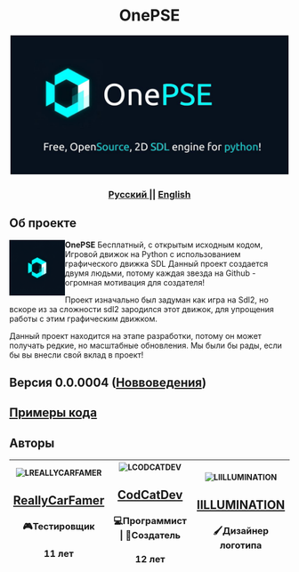 <h1 align="center"> <b>OnePSE</b> </h1>

<div align="center">
    <img src="ReadmeRes/banner.png" width="500">
</div>

<h3 align="center"> <a href="READMEru.md" >Русский </a> || <a href="README.md"> English </a>

## Об проекте
<img src="ReadmeRes/logo.png" width="100" align="left">
<b>OnePSE</b> Бесплатный, с открытым исходным кодом, Игровой движок на Python с использованием графического движка SDL
Данный проект создается двумя людьми, потому каждая звезда на Github - огромная мотивация для создателя!

Проект изначально был задуман как игра на Sdl2, но вскоре из за сложности sdl2 зародился этот движок, для упрощения работы с этим графическим движком.

Данный проект находится на этапе разработки, потому он может получать редкие, но масштабные обновления. Мы были бы рады, если бы вы внесли свой вклад в проект!

## Версия 0.0.0004 ([Новвоведения](Added/AddedRu.md))

## [Примеры кода](Templates/infoRU.md)

## Авторы

| ![LREALLYCARFAMER] <h2>[ReallyCarFamer]</h2> <h3> 🎮Тестировщик </h3> <h3> 11 лет </h3>| ![LCODCATDEV] <h2>[CodCatDev]</h2> <h3> 💻Программист \| 🔧Создатель</h3> <h3> 12 лет </h3>| ![LIILLUMINATION] <h2>[IILLUMINATION]</h2> <h3>🖌️Дизайнер логотипа<h3> |
| :---: | :---: | :---: |

[LCODCATDEV]: https://avatars.githubusercontent.com/u/192712551?s=150
[CodCatDev]: https://github.com/CodCatDev
[LREALLYCARFAMER]: https://avatars.githubusercontent.com/u/233435786?s=150
[ReallyCarFamer]: https://github.com/ReallyCarFamer
[LIILLUMINATION]: https://avatars.githubusercontent.com/u/197430084?s=150
[IILLUMINATION]: https://github.com/IILLUMINATION